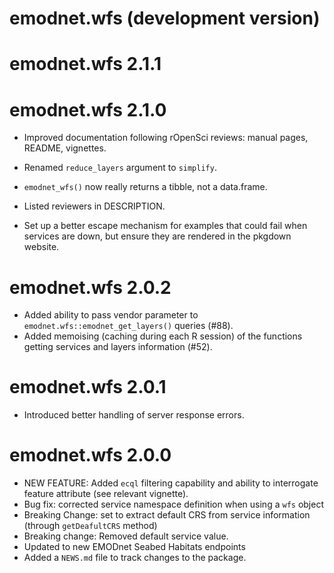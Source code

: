 # emodnet.wfs (development version)

# emodnet.wfs 2.1.1

# emodnet.wfs 2.1.0

* Improved documentation following rOpenSci reviews: manual pages, README, vignettes.

* Renamed `reduce_layers` argument to `simplify`.

* `emodnet_wfs()` now really returns a tibble, not a data.frame.

* Listed reviewers in DESCRIPTION.

* Set up a better escape mechanism for examples that could fail when services are 
down, but ensure they are rendered in the pkgdown website.


# emodnet.wfs 2.0.2

* Added ability to pass vendor parameter to `emodnet.wfs::emodnet_get_layers()` queries (#88).
* Added memoising (caching during each R session) of the functions getting services
 and layers information (#52).

# emodnet.wfs 2.0.1

* Introduced better handling of server response errors.

# emodnet.wfs 2.0.0


* NEW FEATURE: Added `ecql` filtering capability and ability to interrogate feature attribute (see relevant vignette).
* Bug fix: corrected service namespace definition when using a `wfs` object
* Breaking Change: set to extract default CRS from service information (through `getDeafultCRS` method)
* Breaking change: Removed default service value.
* Updated to new EMODnet Seabed Habitats endpoints
* Added a `NEWS.md` file to track changes to the package.
